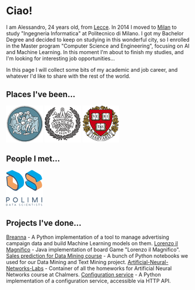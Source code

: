 # Ciao!

I am Alessandro, 24 years old, from [Lecce](https://www.youtube.com/watch?v=bdYtSIDzN00&t=52s). In 2014 I moved to [Milan](https://www.youtube.com/watch?v=fL_-mC7DHs8) to study "Ingegneria Informatica" at Politecnico di Milano. 
I got my Bachelor Degree and decided to keep on studying in this wonderful city, so I enrolled in the Master program "Computer Science and Engineering", focusing on AI and Machine Learning. 
In this moment I'm about to finish my studies, and I'm looking for interesting job opportunities...

In this page I will collect some bits of my academic and job career, and whatever I'd like to share with the rest of the world.

## Places I've been...
[![Politecnico di Milano](/images/polimi.png "Polimi")](https://www.polimi.it/) [![Chalmers University of Technology](/images/chalmers.png "Chalmers")](https://www.chalmers.se/en) [![Institute of Applied Computational Science @ Harvard](/images/harvard.png "Harvard")](https://iacs.seas.harvard.edu/)

## People I met...
[![Polimi Data Scientists](/images/pmds.png "Polimi Data Scientists")](https://polimidatascientists.it/)

## Projects I've done...
[Breanna](https://github.com/alessandropaticchio/Breanna) - A Python implementation of a tool to manage advertising campaign data and build Machine Learning models on them.
[Lorenzo il Magnifico](https://github.com/alessandropaticchio/Lorenzo-il-Magnifico) - Java implementation of board Game "Lorenzo il Magnifico".
[Sales prediction for Data Mining course](https://github.com/alessandropaticchio/DMTM_2018-Sales-prediction) - A bunch of Python notebooks we used for our Data Mining and Text Mining project.
[Artificial-Neural-Networks-Labs](https://github.com/alessandropaticchio/Artificial-Neural-Networks-Labs) - Container of all the homeworks for Artificial Neural Networks course at Chalmers.
[Configuration service](https://github.com/alessandropaticchio/Configuration-service) - A Python implementation of a configuration service, accessible via HTTP API.




